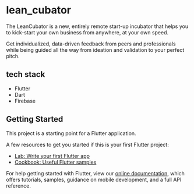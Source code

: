 # lean_cubator

The LeanCubator is a new, entirely remote start-up incubator that helps you to kick-start your own business from anywhere, at your own speed.

Get individualized, data-driven feedback from peers and professionals while being guided all the way from ideation and validation to your perfect pitch.

## tech stack
- Flutter
- Dart
- Firebase

## Getting Started

This project is a starting point for a Flutter application.

A few resources to get you started if this is your first Flutter project:

- [Lab: Write your first Flutter app](https://flutter.dev/docs/get-started/codelab)
- [Cookbook: Useful Flutter samples](https://flutter.dev/docs/cookbook)

For help getting started with Flutter, view our
[online documentation](https://flutter.dev/docs), which offers tutorials,
samples, guidance on mobile development, and a full API reference.
